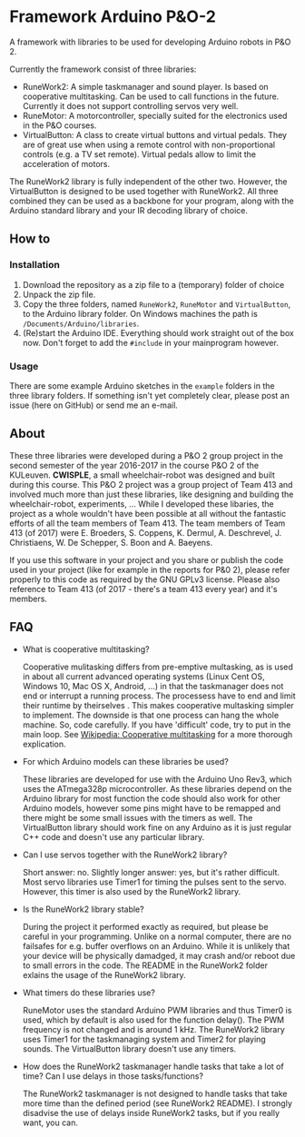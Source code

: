 # Framework Arduino P&O-2

A framework with libraries to be used for developing Arduino robots in P&O 2.

Currently the framework consist of three libraries:
- RuneWork2: A simple taskmanager and sound player. Is based on cooperative multitasking. Can be used to call functions in the future. Currently it does not support controlling servos very well.
- RuneMotor: A motorcontroller, specially suited for the electronics used in the P&O courses.
- VirtualButton: A class to create virtual buttons and virtual pedals. They are of great use when using a remote control with non-proportional controls (e.g. a TV set remote). Virtual pedals allow to limit the acceleration of motors.

The RuneWork2 library is fully independent of the other two. However, the VirtualButton is designed to be used together with RuneWork2. All three combined they can be used as a backbone for your program, along with the Arduino standard library and your IR decoding library of choice.


## How to
### Installation
1. Download the repository as a zip file to a (temporary) folder of choice
2. Unpack the zip file.
3. Copy the three folders, named `RuneWork2`, `RuneMotor` and `VirtualButton`, to the Arduino library folder. On Windows machines the path is `/Documents/Arduino/libraries`.
4. (Re)start the Arduino IDE. Everything should work straight out of the box now. Don't forget to add the `#include` in your mainprogram however.


### Usage
There are some example Arduino sketches in the `example` folders in the three library folders. If something isn't yet completely clear, please post an issue (here on GitHub) or send me an e-mail.


## About
These three libraries were developed during a P&O 2 group project in the second semester of the year 2016-2017 in the course P&O 2 of the KULeuven. **CWISPLE**, a small wheelchair-robot was designed and built during this course. This P&O 2 project was a group project of Team 413 and involved much more than just these libraries, like designing and building the wheelchair-robot, experiments, ... While I developed these libaries, the project as a whole wouldn't have been possible at all without the fantastic efforts of all the team members of Team 413. The team members of Team 413 (of 2017) were E. Broeders, S. Coppens, K. Dermul, A. Deschrevel, J. Christiaens, W. De Schepper, S. Boon and A. Baeyens.

If you use this software in your project and you share or publish the code used in your project (like for example in the reports for P&0 2), please refer properly to this code as required by the GNU GPLv3 license. Please also reference to Team 413 (of 2017 - there's a team 413 every year) and it's members.


## FAQ
- What is cooperative multitasking?

   Cooperative mulitasking differs from pre-emptive multasking, as is used in about all current advanced operating systems (Linux Cent OS, Windows 10, Mac OS X, Android, ...) in that the taskmanager does not end or interrupt a running process. The processess have to end and limit their runtime by theirselves . This makes cooperative multasking simpler to implement. The downside is that one process can hang the whole machine. So, code carefully. If you have 'difficult' code, try to put in the main loop. See [Wikipedia: Cooperative multitasking](https://en.wikipedia.org/wiki/Cooperative_multitasking) for a more thorough explication.
   
   
- For which Arduino models can these libraries be used?

   These libraries are developed for use with the Arduino Uno Rev3, which uses the ATmega328p microcontroller. As these libraries depend on the Arduino library for most function the code should also work for other Arduino models, however some pins might have to be remapped and there might be some small issues with the timers as well. The VirtualButton library should work fine on any Arduino as it is just regular C++ code and doesn't use any particular library.  

- Can I use servos together with the RuneWork2 library?

   Short answer: no. Slightly longer answer: yes, but it's rather difficult. Most servo libraries use Timer1 for timing the pulses sent to the servo. However, this timer is also used by the RuneWork2 library.

- Is the RuneWork2 library stable?

   During the project it performed exactly as required, but please be careful in your programming. Unlike on a normal computer, there are no failsafes for e.g. buffer overflows on an Arduino. While it is unlikely that your device will be physically damadged, it may crash and/or reboot due to small errors in the code. The README in the RuneWork2 folder exlains the usage of the RuneWork2 library.  

- What timers do these libraries use?

   RuneMotor uses the standard Arduino PWM libraries and thus Timer0 is used, which by default is also used for the function delay(). The PWM frequency is not changed and is around 1 kHz. The RuneWork2 library uses Timer1 for the taskmanaging system and Timer2 for playing sounds. The VirtualButton library doesn't use any timers.  

- How does the RuneWork2 taskmanager handle tasks that take a lot of time? Can I use delays in those tasks/functions?

   The RuneWork2 taskmanager is not designed to handle tasks that take more time than the defined period (see RuneWork2 README). I strongly disadvise the use of delays inside RuneWork2 tasks, but if you really want, you can.
